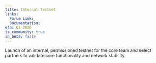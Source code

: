 ```yaml
---
title: Internal Testnet
links:
  Forum Link: 
  Documentation: 
eta: Q2 2026
is_community: true
in_beta: false
---
```


Launch of an internal, permissioned testnet for the core team and select partners to validate core functionality and network stability.
